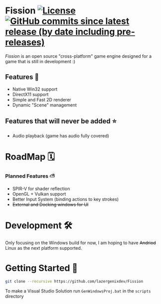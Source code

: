# Fission [![License](https://img.shields.io/github/license/lazergenixdev/Fission?color=dodgerblue&style=plastic)](https://github.com/lazergenixdev/Fission/blob/master/LICENSE) [![GitHub commits since latest release (by date including pre-releases)](https://img.shields.io/github/commits-since/lazergenixdev/Fission/latest/master?include_prereleases&style=plastic)](https://github.com/lazergenixdev/Fission/commits/master)
*Fission* is an open source "cross-platform" game engine designed for a game that is still in development :)


## Features 🌟
- Native Win32 support
- DirectX11 support
- Simple and Fast 2D renderer
- Dynamic "Scene" management

## Features that will never be added ⭐
- Audio playback (game has audio fully covered)


# RoadMap 🗓

### Planned Features ⛅
- SPIR-V for shader reflection
- OpenGL + Vulkan support
- Better Input System (binding actions to key strokes)
- ~~External and Docking windows for UI~~

# Development 🛠
Only focusing on the Windows build for now, I am hoping to have ~~Andriod~~ Linux as the next platform supported.

# Getting Started 🚀
```sh
git clone --recursive https://github.com/lazergenixdev/Fission
```
To make a Visual Studio Solution run `GenWindowsProj.bat` in the `scripts` directory
